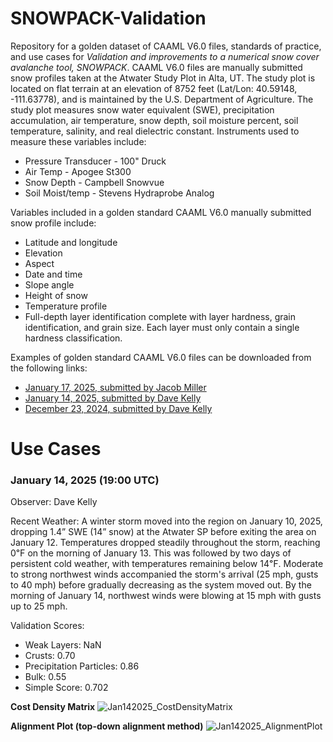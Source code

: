 # SNOWPACK-Validation
Repository for a golden dataset of CAAML V6.0 files, standards of practice, and use cases for *Validation and improvements to a numerical snow cover avalanche tool, SNOWPACK*. CAAML V6.0 files are manually submitted snow profiles taken at the Atwater Study Plot in Alta, UT. The study plot is located on flat terrain at an elevation of 8752 feet (Lat/Lon: 40.59148, -111.63778), and is maintained by the U.S. Department of Agriculture. The study plot measures snow water equivalent (SWE), precipitation accumulation, air temperature, snow depth, soil moisture percent, soil temperature, salinity, and real dielectric constant. Instruments used to measure these variables include:
- Pressure Transducer - 100" Druck
- Air Temp - Apogee St300
- Snow Depth - Campbell Snowvue
- Soil Moist/temp - Stevens Hydraprobe Analog

Variables included in a golden standard CAAML V6.0 manually submitted snow profile include:
- Latitude and longitude
- Elevation
- Aspect
- Date and time
- Slope angle
- Height of snow
- Temperature profile
- Full-depth layer identification complete with layer hardness, grain identification, and grain size. Each layer must only contain a single hardness classification.

Examples of golden standard CAAML V6.0 files can be downloaded from the following links:
- [January 17, 2025, submitted by Jacob Miller](https://snowpilot.org/node/70204)
- [January 14, 2025, submitted by Dave Kelly](https://snowpilot.org/node/69903)
- [December 23, 2024, submitted by Dave Kelly](https://snowpilot.org/node/68319)

# Use Cases
### January 14, 2025 (19:00 UTC)
Observer: Dave Kelly

Recent Weather: A winter storm moved into the region on January 10, 2025, dropping 1.4” SWE (14” snow) at the Atwater SP before exiting the area on January 12. Temperatures dropped steadily throughout the storm, reaching 0℉ on the morning of January 13. This was followed by two days of persistent cold weather, with temperatures remaining below 14℉. Moderate to strong northwest winds accompanied the storm's arrival (25 mph, gusts to 40 mph) before gradually decreasing as the system moved out. By the morning of January 14, northwest winds were blowing at 15 mph with gusts up to 25 mph.

Validation Scores:
- Weak Layers: NaN
- Crusts: 0.70
- Precipitation Particles: 0.86
- Bulk: 0.55
- Simple Score: 0.702

**Cost Density Matrix**
![Jan142025_CostDensityMatrix](https://github.com/user-attachments/assets/69d38bd8-01f5-45e5-991c-f78d217222f5)

**Alignment Plot (top-down alignment method)**
![Jan142025_AlignmentPlot](https://github.com/user-attachments/assets/afac7a1e-0204-48b7-8458-154acd155119)
